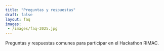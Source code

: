 ```yaml
---
title: "Preguntas y respuestas"
draft: false
layout: faq
images:
 - /images/faq-2025.jpg
---
```



Preguntas y respuestas comunes para participar en el Hackathon RIMAC.
